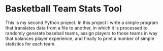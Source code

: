 # Basketball Team Stats Tool
This is my second Python project. In this project I write a simple program that translates data from a file to another, in which it is processed to randomly generate baseball teams, assign players to those teams in way that balances player experience, and finally to print a number of simple statistics for each team.

